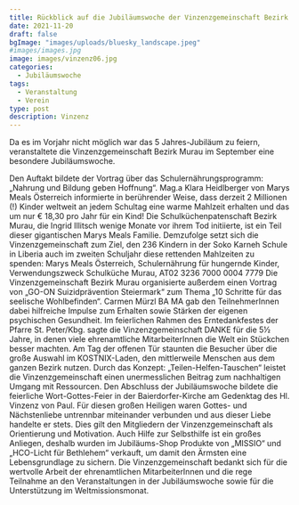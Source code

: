 ```yaml
---
title: Rückblick auf die Jubiläumswoche der Vinzenzgemeinschaft Bezirk Murau
date: 2021-11-20
draft: false
bgImage: "images/uploads/bluesky_landscape.jpeg"
#images/images.jpg
image: images/vinzenz06.jpg
categories:
  - Jubiläumswoche
tags:
  - Veranstaltung
  - Verein
type: post
description: Vinzenz
---
```


Da es im Vorjahr nicht möglich war das 5 Jahres-Jubiläum zu feiern, veranstaltete die Vinzenzgemeinschaft Bezirk Murau im September eine besondere Jubiläumswoche. 
<!--more-->
Den Auftakt bildete der Vortrag über das Schulernährungsprogramm: „Nahrung und Bildung geben Hoffnung“. Mag.a Klara Heidlberger von Marys Meals Österreich informierte in berührender Weise, dass derzeit 2 Millionen (!) Kinder weltweit an jedem Schultag eine warme Mahlzeit erhalten und das um nur € 18,30 pro Jahr für ein Kind! Die Schulküchenpatenschaft Bezirk Murau, die Ingrid Illitsch wenige Monate vor ihrem Tod initiierte, ist ein Teil dieser gigantischen Marys Meals Familie. Demzufolge setzt sich die Vinzenzgemeinschaft zum Ziel, den 236 Kindern in der Soko Karneh Schule in Liberia auch im zweiten Schuljahr diese rettenden Mahlzeiten zu spenden: Marys Meals Österreich, Schulernährung für hungernde Kinder, Verwendungszweck Schulküche Murau, AT02 3236 7000 0004 7779
Die Vinzenzgemeinschaft Bezirk Murau organisierte außerdem einen Vortrag von „GO-ON Suizidprävention Steiermark“ zum Thema „10 Schritte für das seelische Wohlbefinden“. Carmen Mürzl BA MA gab den TeilnehmerInnen dabei hilfreiche Impulse zum Erhalten sowie Stärken der eigenen psychischen Gesundheit. 
Im feierlichen Rahmen des Erntedankfestes der Pfarre St. Peter/Kbg. sagte die Vinzenzgemeinschaft DANKE für die 5½ Jahre, in denen viele ehrenamtliche MitarbeiterInnen die Welt ein Stückchen besser machten. Am Tag der offenen Tür staunten die Besucher über die große Auswahl im KOSTNIX-Laden, den mittlerweile Menschen aus dem ganzen Bezirk nutzen. Durch das Konzept: „Teilen-Helfen-Tauschen“ leistet die Vinzenzgemeinschaft einen unermesslichen Beitrag zum nachhaltigen Umgang mit Ressourcen.
Den Abschluss der Jubiläumswoche bildete die feierliche Wort-Gottes-Feier in der Baierdorfer-Kirche am Gedenktag des Hl. Vinzenz von Paul. Für diesen großen Heiligen waren Gottes- und Nächstenliebe untrennbar miteinander verbunden und aus dieser Liebe handelte er stets. Dies gilt den Mitgliedern der Vinzenzgemeinschaft als Orientierung und Motivation. Auch Hilfe zur Selbsthilfe ist ein großes Anliegen, deshalb wurden im Jubiläums-Shop Produkte von „MISSIO“ und „HCO-Licht für Bethlehem“ verkauft, um damit den Ärmsten eine Lebensgrundlage zu sichern. 
Die Vinzenzgemeinschaft bedankt sich für die wertvolle Arbeit der ehrenamtlichen MitarbeiterInnen und die rege Teilnahme an den Veranstaltungen in der Jubiläumswoche sowie für die Unterstützung im Weltmissionsmonat.
